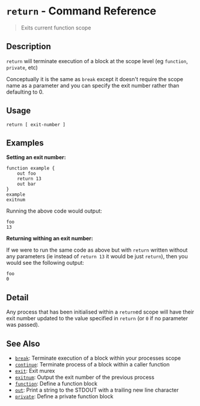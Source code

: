 # `return` - Command Reference

> Exits current function scope

## Description

`return` will terminate execution of a block at the scope level (eg `function`,
`private`, etc)

Conceptually it is the same as `break` except it doesn't require the scope name
as a parameter and you can specify the exit number rather than defaulting to 0.

## Usage

    return [ exit-number ]

## Examples

**Setting an exit number:**

    function example {
        out foo
        return 13
        out bar
    }
    example
    exitnum
    
Running the above code would output:

    foo
    13
    
**Returning withing an exit number:**

If we were to run the same code as above but with `return` written without any
parameters (ie instead of `return 13` it would be just `return`), then you
would see the following output:

    foo
    0

## Detail

Any process that has been initialised within a `return`ed scope will have their
exit number updated to the value specified in `return` (or `0` if no parameter
was passed).

## See Also

* [`break`](../commands/break.md):
  Terminate execution of a block within your processes scope
* [`continue`](../commands/continue.md):
  Terminate process of a block within a caller function
* [`exit`](../commands/exit.md):
  Exit murex
* [`exitnum`](../commands/exitnum.md):
  Output the exit number of the previous process
* [`function`](../commands/function.md):
  Define a function block
* [`out`](../commands/out.md):
  Print a string to the STDOUT with a trailing new line character
* [`private`](../commands/private.md):
  Define a private function block